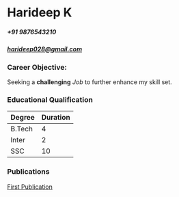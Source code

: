 # Harideep K
##### +91 9876543210
##### harideep028@gmail.com

### Career Objective:
Seeking a **challenging** *Job* to further enhance my skill set. 

### Educational Qualification

Degree | Duration
---|---
B.Tech | 4
Inter | 2 
SSC | 10


### Publications
[First Publication](https://google.com)
